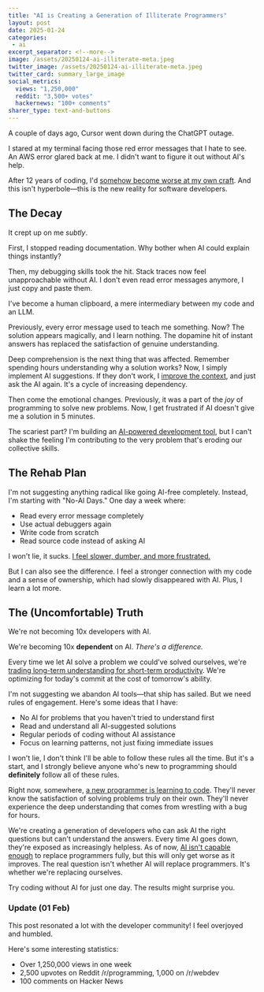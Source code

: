 ```yaml
---
title: "AI is Creating a Generation of Illiterate Programmers"
layout: post
date: 2025-01-24
categories:
 - ai
excerpt_separator: <!--more-->
image: /assets/20250124-ai-illiterate-meta.jpeg
twitter_image: /assets/20250124-ai-illiterate-meta.jpeg
twitter_card: summary_large_image
social_metrics:
  views: "1,250,000"
  reddit: "3,500+ votes"
  hackernews: "100+ comments"
sharer_type: text-and-buttons
---
```


A couple of days ago, Cursor went down during the ChatGPT outage.

I stared at my terminal facing those red error messages that I hate to see. An AWS error glared back at me. I didn't want to figure it out without AI's help. 

After 12 years of coding, I'd [somehow become worse at my own craft](/blog/ai-understand-senior-developer). And this isn't hyperbole&mdash;this is the new reality for software developers.

<!--more-->

## The Decay

It crept up on me *subtly*. 

First, I stopped reading documentation. Why bother when AI could explain things instantly? 

Then, my debugging skills took the hit. Stack traces now feel unapproachable without AI. I don't even read error messages anymore, I just copy and paste them.

I've become a human clipboard, a mere intermediary between my code and an LLM.

Previously, every error message used to teach me something. Now? The solution appears magically, and I learn nothing. The dopamine hit of instant answers has replaced the satisfaction of genuine understanding.

Deep comprehension is the next thing that was affected. Remember spending hours understanding why a solution works? Now, I simply implement AI suggestions. If they don't work, I [improve the context](/blog/ai-understand-senior-developer), and just ask the AI again. It's a cycle of increasing dependency.

Then come the emotional changes. Previously, it was a part of the *joy* of programming to solve new problems. Now, I get frustrated if AI doesn't give me a solution in 5 minutes.

The scariest part? I'm building an [AI-powered development tool](/blog/ai-understand-senior-developer), but I can't shake the feeling I'm contributing to the very problem that's eroding our collective skills.


## The Rehab Plan

I'm not suggesting anything radical like going AI-free completely. Instead, I'm starting with "No-AI Days." One day a week where:

* Read every error message completely
* Use actual debuggers again
* Write code from scratch
* Read source code instead of asking AI

I won't lie, it sucks. [I feel slower, dumber, and more frustrated.](/blog/ai-and-learning)

But I can also see the difference. I feel a stronger connection with my code and a sense of ownership, which had slowly disappeared with AI. Plus, I learn a lot more.

## The (Uncomfortable) Truth

We're not becoming 10x developers with AI. 

We're becoming 10x **dependent** on AI. *There's a difference.*

Every time we let AI solve a problem we could've solved ourselves, we're [trading long-term understanding for short-term productivity](/blog/ai-and-learning). We're optimizing for today's commit at the cost of tomorrow's ability.

<!-- newsletter_widget -->

I'm not suggesting we abandon AI tools&mdash;that ship has sailed. But we need rules of engagement. Here's some ideas that I have:

* No AI for problems that you haven't tried to understand first
* Read and understand all AI-suggested solutions
* Regular periods of coding without AI assistance
* Focus on learning patterns, not just fixing immediate issues

I won't lie, I don't think I'll be able to follow these rules all the time. But it's a start, and I strongly believe anyone who's new to programming should **definitely** follow all of these rules.

Right now, somewhere, [a new programmer is learning to code](/blog/ai-and-learning). They'll never know the satisfaction of solving problems truly on their own. They'll never experience the deep understanding that comes from wrestling with a bug for hours. 

We're creating a generation of developers who can ask AI the right questions but can't understand the answers. Every time AI goes down, they're exposed as increasingly helpless. As of now, [AI isn't capable enough](/blog/ai-understand-senior-developer) to replace programmers fully, but this will only get worse as it improves. The real question isn't whether AI will replace programmers. It's whether we're replacing ourselves.


Try coding without AI for just one day. The results might surprise you. 

### Update (01 Feb)

This post resonated a lot with the developer community! I feel overjoyed and humbled.

Here's some interesting statistics:

* Over 1,250,000 views in one week
* 2,500 upvotes on Reddit /r/programming, 1,000 on /r/webdev
* 100 comments on Hacker News
